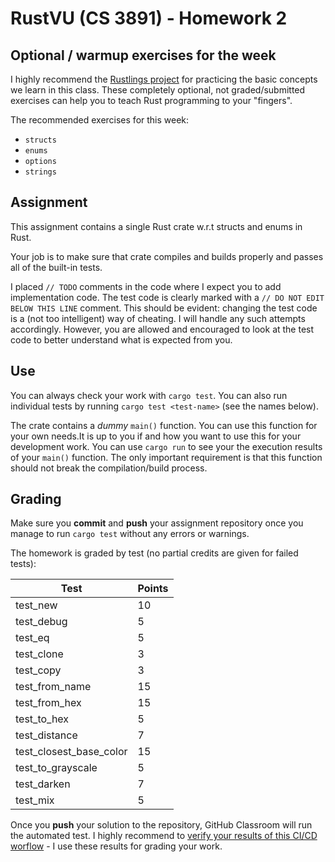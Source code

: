 # RustVU (CS 3891) - Homework 2

## Optional / warmup exercises for the week

I highly recommend the [Rustlings project](https://github.com/rust-lang/rustlings) for practicing the basic concepts we learn in this class. These completely optional, not graded/submitted exercises can help you to teach Rust programming to your "fingers".

The recommended exercises for this week:

- `structs`
- `enums`
- `options`
- `strings`

## Assignment

This assignment contains a single Rust crate w.r.t structs and enums in Rust.

Your job is to make sure that crate compiles and builds properly and passes all of the built-in tests.

I placed `// TODO` comments in the code where I expect you to add implementation code. The test code is clearly marked with a `// DO NOT EDIT BELOW THIS LINE` comment. This should be evident: changing the test code is a (not too intelligent) way of cheating. I will handle any such attempts accordingly. However, you are allowed and encouraged to look at the test code to better understand what is expected from you.

## Use

You can always check your work with `cargo test`. You can also run individual tests by running `cargo test <test-name>` (see the names below).

The crate contains a _dummy_ `main()` function. You can use this function for your own needs.It is up to you if and how you want to use this for your development work. You can use `cargo run` to see your the execution results of your `main()` function. The only important requirement is that this function should not break the compilation/build process.

## Grading

Make sure you __commit__ and __push__ your assignment repository once you manage to run `cargo test` without any errors or warnings.

The homework is graded by test (no partial credits are given for failed tests):

|Test                   | Points|
|-----------------------|-------|
|test_new               |    10 |
|test_debug             |     5 |
|test_eq                |     5 |
|test_clone             |     3 |
|test_copy              |     3 |
|test_from_name         |    15 |
|test_from_hex          |    15 |
|test_to_hex            |     5 |
|test_distance          |     7 |
|test_closest_base_color|    15 |
|test_to_grayscale      |     5 |
|test_darken            |     7 |
|test_mix               |     5 |

Once you __push__ your solution to the repository, GitHub Classroom will run the automated test. I highly recommend to [verify your results of this CI/CD worflow](https://docs.github.com/en/education/manage-coursework-with-github-classroom/learn-with-github-classroom/view-autograding-results) - I use these results for grading your work.
